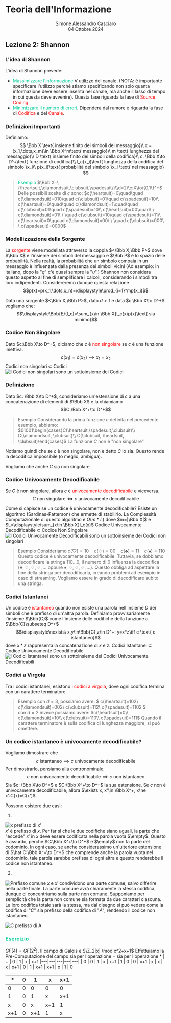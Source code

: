 # Teoria dell'Informazione
<html>
    <div align=center>
    Simone Alessandro Casciaro<br>
    04 Ottobre 2024
    </div>
</html>

## Lezione 2: Shannon
### L'idea di Shannon
L'idea di Shannon prevede:

- <font color = 00CC99>Massimizzare l'informazione</font> $\forall$ utilizzo del canale. (NOTA: è importante specificare l'utilizzo perché stiamo specificando non solo quanta informazione deve essere inserita nel canale, ma anche il lasso di tempo in cui questa deve avvenire). Questa fase riguarda la fase di <font color="red">Source Coding</font>
- <font color = 00CC99>Minimizzare il numero di errori</font>. Dipenderà dal rumore e riguarda la fase di <font color = red>Codifica</font> e del <font color=red>Canale</font>.

### Definizioni Importanti
Definiamo:
$$
\Bbb X \text{ insieme finito dei simboli del messaggio}\\
x = (x_1,\dots,x_m)\in \Bbb X^m\text{ messaggio}\\
m \text{ lunghezza del messaggio}\\
D \text{ insieme finito dei simboli della codifica}\\
c: \Bbb X\to D^+\text{ funzione di codifica}\\
l_c(x_i)\text{ lunghezza della codifica del simbolo }x_i\\
p(x_i)\text{ probabilità del simbolo }x_i \text{ nel messaggio}
$$

> <font color = 00CC99>Esempio</font>
$\Bbb X=\{\heartsuit,\diamondsuit,\clubsuit,\spadesuit\}\\d=2\\c:X\to\{0,1\}^+$<br>
Delle possibili scelte di $c$ sono:
$c(\heartsuit)=0\quad\quad c(\diamondsuit)=010\quad c(\clubsuit)=01\quad c(\spadesuit)=10\\
c(\heartsuit)=0\quad\quad c(\diamondsuit)=1\quad\quad c(\clubsuit)=01\quad c(\spadesuit)=10\\
c(\heartsuit)=00\quad\ \  c(\diamondsuit)=01\ \ \quad c(\clubsuit)=10\quad c(\spadesuit)=11\\
c(\heartsuit)=0\qquad c(\diamondsuit)=00\ \ \quad c(\clubsuit)=000\ \  c(\spadesuit)=0000$

### Modellizzazione della Sorgente
La <font color=red>sorgente</font> viene modellata attraverso la coppia $<\Bbb X,\Bbb P>$ dove $\Bbb X$ è l'insieme dei simboli del messaggio e $\Bbb P$ è lo spazio delle probabilità.
Nella realtà, la probabilità che un simbolo compaia in un messaggio è influenzata dalla presenza dei simboli vicini (Ad esempio: in italiano, dopo la "$q$" c'è quasi sempre la "$u$".) Shannon non considera questo aspetto al fine di semplificare i calcoli, considerando i simboli tra loro indipendenti.
Considereremo dunque questa relazione
$$p(x)=p(x_1,\dots,x_n)=\displaystyle\prod_{i=1}^mp(x_i)$$

Data una sorgente $<\Bbb X,\Bbb P>$, dato $d>1$ e data $c:\Bbb X\to D^+$ vogliamo che:
$$\displaystyle\Bbb{E}(l_c)=\sum_{x\in \Bbb X}l_c(x)p(x)\text{ sia minimo}$$

### Codice Non Singolare
Dato $c:\Bbb X\to D^+$, diciamo che $c$ è <font color=red>non singolare</font> se $c$ è una funzione iniettiva.
$$c(x_1) = c(x_2)\implies x_1 = x_2$$ Codici non singolari $\subset$ Codici
![I Codici non singolari sono un sottoinsieme dei Codici](/img/sottoinsiemi/NS.jpeg)

### Definizione
Dato $c: \Bbb X\to D^+$, consideriamo un'estensione di $c$ a una concatenazione di elementi di $\Bbb X$ e la chiamiamo $$C:\Bbb X^+\to D^+$$
> Esempio
Considerando la prima funzione $c$ definita nel precedente esempio, abbiamo:
$01001\begin{cases}C(\heartsuit,\spadesuit,\clubsuit)\\ C(\diamondsuit, \clubsuit)\\ C(\clubsuit, \heartsuit, \clubsuit)\end{cases}$
La funzione $C$ non è "non singolare"

Notiamo quindi che se $c$ è non singolare, non è detto $C$ lo sia. Questo rende la decodifica impossibile (o meglio, ambigua).

Vogliamo che anche $C$ sia non singolare.
### Codice Univocamente Decodificabile
Se $C$ è non singolare, allora $c$ è <font color=red>univocamente decodificabile</font> e viceversa.
$$C \text{ non singolare}\iff c\text{ univocamente decodificabile}$$


Come si capisce se un codice è univocamente decodificabile? Esiste un algoritmo (Sardinas-Patterson) che ermette di stabilirlo.
La Complessità Computazionale di questo algoritmo è $O(m*L)$ dove $m=|\Bbb X|$ e $L=\displaystyle\sum_{x\in \Bbb X}l_c(x)$
Codice Univocamente Decodificabile $\subset$ Codice Non Singolare
![I Codici Univocamente Decodificabili sono un sottoinsieme dei Codici non singolari](/img/sottoinsiemi/UD.jpeg)

> Esempio
Consideriamo $c(\heartsuit)=10\quad c(\diamondsuit)=00\quad c(\clubsuit)=11\quad c(\spadesuit)=110$
Questo codice è univocamente decodificabile. Tuttavia, se dobbiamo decodificare la stringa $110...0$, il numero di $0$ influenza la decodifica ($\clubsuit,\diamondsuit,\diamondsuit,\diamondsuit,...$ oppure $\spadesuit,\diamondsuit,\diamondsuit,\diamondsuit,...$). Questo obbliga ad aspettare la fine della stringa per decodificarla, creando problemi ad esempio in caso di streaming. Vogliamo essere in grado di decodificare subito una stringa.
### Codici Istantanei
Un codice è <font color=red>istantaneo</font> quando non esiste una parola nell'insieme $D$ dei simboli che è prefisso di un'altra parola.
Definiamo provvisariamente l'insieme $\Bbb{C}$ come l'insieme delle codifiche della funzione $c$.<br>$\Bbb{C}\subseteq D^+$
$$\displaystyle\nexists\ x,y\in\Bbb{C},z\in D^+: y=x*z\iff c \text{ è istantaneo}$$
dove $x*z$ rappresenta la concatenazione di $x$ e $z$.
Codici Istantanei $\subset$ Codice Univocamente Decodificabile
![I Codici Istantanei sono un sottoinsieme dei Codici Univocamente Decodificabili](/img/sottoinsiemi/Istantanei.jpeg)

### Codici a Virgola
Tra i codici istantanei, esistono i <font color=red>codici a virgola</font>, dove ogni codifica termina con un carattere terminatore.
> Esempio
con $d=3$, possiamo avere:
$
c(\heartsuit)=102\\
c(\diamondsuit)=002\\
c(\clubsuit)=112\\
c(\spadesuit)=1102
$<br>
con $d=2$ invece possiamo avere:
$c(\heartsuit)=0\\
c(\diamondsuit)=10\\
c(\clubsuit)=110\\
c(\spadesuit)=111$
Quando il carattere terminatore è sulla codifica di lunghezza maggiore, si può omettere.

### Un codice istantaneo è univocamente decodificabile?
Vogliamo dimostrare che
$$c \text{ istantaneo}\implies c \text{ univocamente decodificabile}$$ Per dimostrarlo, pensiamo alla contronominale.
$$c \text{ non univocamente decodificabile}\implies c \text{ non istantaneo}$$ Sia $c: \Bbb X\to D^+$ e $C:\Bbb X^+\to D^+$ la sua estensione.
Se $c$ non è univocamente decodificabile, allora $\exists x, x'\in \Bbb X^+, x\ne x':C(x)=C(x')$.

Possono esistere due casi:

1. 
![x prefisso di x'](/img/ISTtoUD/caso1.jpeg)<br>
$x'$ è prefisso di $x$. Per far sì che le due codifiche siano uguali, la parte che "eccede" $x'$ in $x$ deve essere codificata nella parola vuota $\empty$. Questo è assurdo, perché $C:\Bbb X^+\to D^+$ e $\empty$ non fa parte del codominio. In ogni caso, se anche considerassimo un'ulteriore estensione di $\hat C:\Bbb X^+\to D^*$ che comprende anche la parola vuota nel codominio, tale parola sarebbe prefissa di ogni altra e questo renderebbe il codice non istantaneo.

2. 
![Prefisso comune](/img/ISTtoUD/caso2.jpeg)
$x$ e $x'$ condividono una parte comune, salvo differire nella parte finale. La parte comune avrà chiaramente la stessa codifica, dunque ci concentriamo sulla parte non comune.
Supponiamo per semplicità che la parte non comune sia formata da due caratteri ciascuna. La loro codifica totale sarà la stessa, ma dal disegno si può vedere come la codifica di "$C$" sia prefisso della codifica di "$A$", rendendo il codice non istantaneo.

![C prefisso di A](/img/ISTtoUD/codifica.jpeg)

### <font color=00cc99>Esercizio</font>
$GF(4)=GF(2^2)$. Il campo di Galois è $\Z_2[x] \mod x^2+x+1$
Effettuiamo la Pre-Computazione del campo sia per l'operazione $+$ sia per l'operazione $*$
| + | 0 | 1 | x | x+1
|---|---|---|---|---|
| 0 | 0 | 1 | x | x+1
| 1 | 0 | 0 | x+1 | x
| x | x | x+1 | 0 | 1
| x+1 | x+1 | x | 1 | 0

| * | 0 | 1 | x | x+1
|---|---|---|---|---|
| 0 | 0 | 0 | 0 | 0
| 1 | 0 | 1 | x | x+1
| x | 0 | x | x+1 | 1
| x+1 | 0 | x+1 | 1 | x